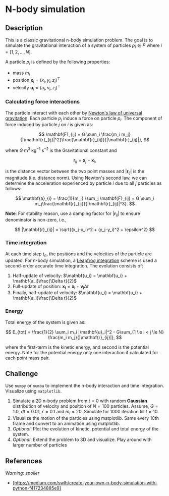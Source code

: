 # N-body simulation

## Description

This is a classic gravitational n-body simulation problem. The goal is to simulate the gravitational interaction of a system of particles $p_i\in P$ where $i=[1, 2, ...,N]$.

A particle $p_i$ is defined by the following properties:

- mass $m_i$
- position $\mathbf{x}_i = (x_i, y_i, z_i)^\top$
- velocity $\mathbf{u}_i = (u_i, v_i, z_i)^\top$

### Calculating force interactions

The particle interact with each other by [Newton's law of universal gravitation](https://en.wikipedia.org/wiki/Newton%27s_law_of_universal_gravitation). Each particle $p_j$ induce a force on particle $p_i$. The component of force induced by particle $j$ on $i$ is given as:

$$
\mathbf{F}_{ij} = G \sum_i \frac{m_i m_j}{|\mathbf{r}_{ij}|^2}\frac{\mathbf{r}_{ij}}{|\mathbf{r}_{ij}|},
$$

where $G$ m$^3$ kg$^{-1}$ s$^{-2}$ is the Gravitational constant and

$$
\mathbf{r}_{ij} = \mathbf{x}_j - \mathbf{x}_i,
$$

is the distance vector between the two point masses and $|\mathbf{r}_{ij}|$ is the magnitude (i.e. distance norm). Using Newton's second law, we can determine the acceleration experienced by particle $i$ due to all $j$ particles as follows:

$$
\mathbf{a}_{i} = \frac{1}{m_i} \sum_j \mathbf{F}_{ij} = G \sum_i m_j\frac{\mathbf{r}_{ij}}{|\mathbf{r}_{ij}|^3}.
$$

**Note**: For stability reason, use a damping factor for $|\mathbf{r}_{ij}|$ to ensure denominator is non-zero, i.e.,

$$
|\mathbf{r}_{ij}| = \sqrt{(x_j-x_i)^2 + (y_j-y_i)^2 + \epsilon^2}
$$

### Time integration

At each time step $t_n$, the positions and the velocities of the particle are updated. For n-body simulation, a [Leapfrog integration](https://en.wikipedia.org/wiki/Leapfrog_integration) scheme is used a second-order accurate time integration. The evolution consists of:

1. Half-update of velocity: $\mathbf{u_i} = \mathbf{u_i} + \mathbf{a_i}\frac{\Delta t}{2}$
2. Full-update of position: $\mathbf{x_i} = \mathbf{x_i} + \mathbf{v_i}\Delta t$
3. Finally, half-update of velocity: $\mathbf{u_i} = \mathbf{u_i} + \mathbf{a_i}\frac{\Delta t}{2}$

### Energy

Total energy of the system is given as:

$$
E_{tot} = \frac{1}{2} \sum_i m_i |\mathbf{u}_i|^2 - G\sum_{1 \le i < j \le N} \frac{m_i m_j}{|\mathbf{r}_{ij}|},
$$

where the first-term is the kinetic energy, and second is the potential energy. Note for the potential energy only one interaction if calculated for each point mass pair.


## Challenge

Use `numpy` or `numba` to implement the n-body interaction and time integration. Visualize using `matplotlib`.

1. Simulate a 2D n-body problem from $t=0$ with random **Gaussian** distribution of velocity and position of $N=100$ particles. Assume, $G=1.0$, $dt=0.01$, $\epsilon=0.1$ and $m_i=20$. Simulate for 1000 iteration till $t=10$.
2. Visualize the motion of the particles using matplotlib. Same every 10th frame and convert to an animation using matplotlib.
3. *Optional*: Plot the evolution of kinetic, potential and total energy of the system.
4. *Optional*: Extend the problem to 3D and visualize. Play around with larger number of particles

## References

*Warning: spoiler*

- [https://medium.com/swlh/create-your-own-n-body-simulation-with-python-f417234885e9]
